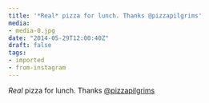 ```yaml
---
title: '*Real* pizza for lunch. Thanks @pizzapilgrims'
media:
- media-0.jpg
date: "2014-05-29T12:00:40Z"
draft: false
tags:
- imported
- from-instagram
---
```

*Real* pizza for lunch. Thanks [@pizzapilgrims](https://instagram.com/pizzapilgrims)
